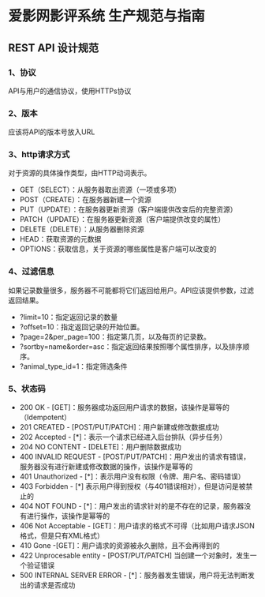 # 爱影网影评系统 生产规范与指南

## REST API 设计规范

### 1、协议

API与用户的通信协议，使用HTTPs协议

### 2、版本

应该将API的版本号放入URL

### 3、http请求方式

对于资源的具体操作类型，由HTTP动词表示。

- GET（SELECT）：从服务器取出资源（一项或多项）
- POST（CREATE）：在服务器新建一个资源
- PUT（UPDATE）：在服务器更新资源（客户端提供改变后的完整资源）
- PATCH（UPDATE）：在服务器更新资源（客户端提供改变的属性）
- DELETE（DELETE）：从服务器删除资源
- HEAD：获取资源的元数据
- OPTIONS：获取信息，关于资源的哪些属性是客户端可以改变的

### 4、过滤信息

如果记录数量很多，服务器不可能都将它们返回给用户。API应该提供参数，过滤返回结果。

- ?limit=10：指定返回记录的数量
- ?offset=10：指定返回记录的开始位置。
- ?page=2&per_page=100：指定第几页，以及每页的记录数。
- ?sortby=name&order=asc：指定返回结果按照哪个属性排序，以及排序顺序。
- ?animal_type_id=1：指定筛选条件

### 5、状态码

- 200 OK - [GET]：服务器成功返回用户请求的数据，该操作是幂等的（Idempotent）
- 201 CREATED - [POST/PUT/PATCH]：用户新建或修改数据成功
- 202 Accepted - [*]：表示一个请求已经进入后台排队（异步任务）
- 204 NO CONTENT - [DELETE]：用户删除数据成功
- 400 INVALID REQUEST - [POST/PUT/PATCH]：用户发出的请求有错误，服务器没有进行新建或修改数据的操作，该操作是幂等的
- 401 Unauthorized - [*]：表示用户没有权限（令牌、用户名、密码错误）
- 403 Forbidden - [*] 表示用户得到授权（与401错误相对），但是访问是被禁止的
- 404 NOT FOUND - [*]：用户发出的请求针对的是不存在的记录，服务器没有进行操作，该操作是幂等的
- 406 Not Acceptable - [GET]：用户请求的格式不可得（比如用户请求JSON格式，但是只有XML格式）
- 410 Gone -[GET]：用户请求的资源被永久删除，且不会再得到的
- 422 Unprocesable entity - [POST/PUT/PATCH] 当创建一个对象时，发生一个验证错误
- 500 INTERNAL SERVER ERROR - [*]：服务器发生错误，用户将无法判断发出的请求是否成功
